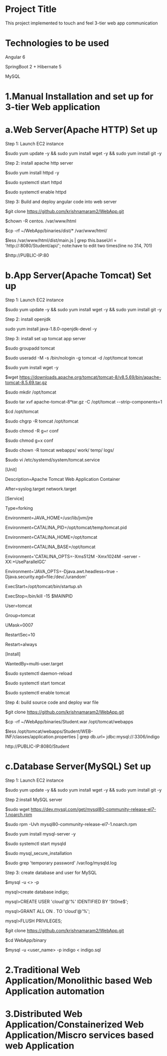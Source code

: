 Project Title
=========================
This project implemented to touch and feel  3-tier web app communication


Technologies to be used
========================
Angular 6

SpringBoot 2 + Hibernate 5

MySQL

1.Manual Installation and set up  for 3-tier Web application
================================================================
a.Web Server(Apache HTTP) Set up
=====================================

Step 1: Launch EC2 instance

$sudo yum update -y && sudo yum install wget -y && sudo yum install git -y

Step 2: install apache http server

$sudo yum install httpd -y

$sudo systemctl start httpd

$sudo systemctl enable httpd

Step 3: Build and deploy angular code into web server

$git clone https://github.com/krishnamaram2/WebApp.git

$chown -R centos. /var/www/html

$cp -rf ~/WebApp/binaries/dist/* /var/www/html/

$less /var/www/html/dist/main.js |  grep this.baseUrl = 'http://<app-server-ip>:8080/Student/api/'; note:have to edit two times(line no 314, 701)
 
$http://PUBLIC-IP:80 


b.App Server(Apache Tomcat) Set up
========================================

Step 1: Launch EC2 instance

$sudo yum update -y && sudo yum install wget -y && sudo yum install git -y

Step 2: install openjdk

sudo yum install java-1.8.0-openjdk-devel -y

Step 3: install set up tomcat app server

$sudo groupadd tomcat

$sudo useradd -M -s /bin/nologin -g tomcat -d /opt/tomcat tomcat

$sudo yum install wget -y

$wget https://downloads.apache.org/tomcat/tomcat-8/v8.5.69/bin/apache-tomcat-8.5.69.tar.gz 

$sudo mkdir /opt/tomcat

$sudo tar xvf apache-tomcat-8*tar.gz -C /opt/tomcat --strip-components=1

$cd /opt/tomcat

$sudo chgrp -R tomcat /opt/tomcat

$sudo chmod -R g+r conf

$sudo chmod g+x conf

$sudo chown -R tomcat webapps/ work/ temp/ logs/

$sudo vi /etc/systemd/system/tomcat.service

[Unit]

Description=Apache Tomcat Web Application Container

After=syslog.target network.target

[Service]

Type=forking

Environment=JAVA_HOME=/usr/lib/jvm/jre

Environment=CATALINA_PID=/opt/tomcat/temp/tomcat.pid

Environment=CATALINA_HOME=/opt/tomcat

Environment=CATALINA_BASE=/opt/tomcat

Environment='CATALINA_OPTS=-Xms512M -Xmx1024M -server -XX:+UseParallelGC'

Environment='JAVA_OPTS=-Djava.awt.headless=true -Djava.security.egd=file:/dev/./urandom'

ExecStart=/opt/tomcat/bin/startup.sh

ExecStop=/bin/kill -15 $MAINPID

User=tomcat

Group=tomcat

UMask=0007

RestartSec=10

Restart=always

[Install]

WantedBy=multi-user.target

$sudo systemctl daemon-reload

$sudo systemctl start tomcat

$sudo systemctl enable tomcat

Step 4: build source code and deploy war file

$git clone https://github.com/krishnamaram2/WebApp.git

$cp -rf ~/WebApp/binaries/Student.war /opt/tomcat/webapps

$less /opt/tomcat/webapps/Student/WEB-INF/classes/application.properties | grep db.url= jdbc:mysql://<db-server-ip>:3306/indigo
 
http://PUBLIC-IP:8080/Student
 
 
c.Database Server(MySQL) Set up
====================================

Step 1: Launch EC2 instance

$sudo yum update -y && sudo yum install wget -y && sudo yum install git -y

Step 2:install MySQL server

$sudo wget https://dev.mysql.com/get/mysql80-community-release-el7-1.noarch.rpm

$sudo rpm -Uvh mysql80-community-release-el7-1.noarch.rpm

$sudo yum install mysql-server -y

$sudo systemctl start mysqld

$sudo mysql_secure_installation

$sudo grep 'temporary password' /var/log/mysqld.log

Step 3: create database and user for MySQL 

$mysql -u <<user>> -p
  
mysql>create database indigo;

mysql>CREATE USER 'cloud'@'%' IDENTIFIED BY 'St0ne$';
 
mysql>GRANT ALL ON *.* TO 'cloud'@'%';
  
mysql>FLUSH PRIVILEGES;

$git clone https://github.com/krishnamaram2/WebApp.git

$cd WebApp/binary

$mysql -u <user_name> -p indigo < indigo.sql

2.Traditional Web Application/Monolithic based Web Application automation
=================================================================


3.Distributed Web Application/Constainerized Web Application/Miscro services based web Application
===================================================================================================
